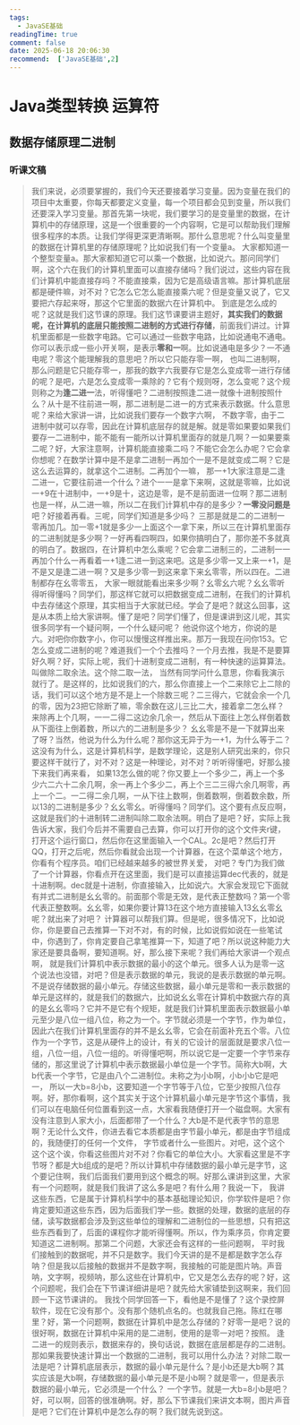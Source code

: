```yaml
---
tags:
  - JavaSE基础
readingTime: true
comment: false
date: 2025-06-18 20:06:30
recommend:  ['JavaSE基础',2]
---
```

# Java类型转换 运算符

## 数据存储原理二进制

### 听课文稿
>我们来说，必须要掌握的，我们今天还要接着学习变量。因为变量在我们的项目中太重要，你每天都要定义变量，每一个项目都会见到变量，所以我们还要深入学习变量。那首先第一块呢，我们要学习的是变量里的数据，在计算机中的存储原理，这是一个很重要的一个内容啊，它是可以帮助我们理解很多程序的本质。让我们学得更深更清晰啊。那什么意思呢？什么叫变量里的数据在计算机里的存储原理呢？比如说我们有一个变量a。
大家都知道一个整型变量a。那大家都知道它可以乘一个数据，比如说六。那问同学们啊，这个六在我们的计算机里面可以直接存储吗？我们说过，这些内容在我们计算机中能直接存吗？不能直接乘，因为它是高级语言嘛。那计算机底层都是硬件嘛，对不对？它怎么它怎么能直接乘六呢？但是变量又说了，它又要把六存起来呀，那这个它里面的数据六在计算机中。
到底是怎么成的呢？这就是我们这节课的原理。我们这节课要讲主题好，**其实我们的数据呢，在计算机的底层只能按照二进制的方式进行存储**，前面我们讲过。计算机里面都是一些数字电路。它可以通过一些数字电路，比如说通电不通电。你可以表示成一些小开关啊，是表示**零和一**啊。比如说通电是多少？一不通电呢？零这个能理解我的意思吧？所以它只能存零一啊，
也叫二进制啊，那么问题是它只能存零一，那我的数字六我要存它是怎么变成零一进行存储的呢？是吧，六是怎么变成零一乘除的？它有个规则呀，怎么变呢？这个规则称之为**逢二进一**法，听得懂吧？二进制按照逢二进一就像十进制按照什么？从十是不往前进一啊，那二进制是二进一的方式来表示数据。什么意思呢？来给大家讲一讲，比如说我们要存一个数字六啊，
不数字零，由于二进制中就可以存零，因此在计算机底层存的就是解。就是零如果要如果我们要存一二进制中，能不能有一能所以计算机里面存的就是几啊？一如果要乘二呢？好，大家注意啊，计算机能直接乘二吗？不能它会怎么办呢？它会拿你想呢？在数学计算中是不是拿二进制一再加个一是不是就变成二啊？它是这么去运算的，就拿这个二进制。二再加个一嘛，
那一+1大家注意是二逢二进一，它要往前进一个什么？进个一一是拿下来啊，这就是零嘛，比如说一+9在十进制中，一+9是十，这边是零，是不是前面进一位啊？那二进制也是一样，从二进一嘛，所以二在我们计算机中存的是多少？**一零没问题是**吧？好接着再看。三呢，同学们知道是多少吗？
三那是就是二的二进制一零再加几。加一零+1就是多少一上面这个一拿下来，所以三在计算机里面存的二进制就是多少啊？一好再看四啊四，如果你搞明白了，那你差不多就真的明白了。数据四，在计算机中怎么乘呢？它会拿二进制三的，二进制一一再加个什么一再看着一+1逢二进一到这来吧。这是多少零一又上来一+1，是不是又是逢二进一啊？又是多少零一到这来拿下来幺零零，所以四在。二进制都存在幺零零五，
大家一眼就能看出来多少啊？幺零幺六呢？幺幺零听得听得懂吗？同学们，那这样它就可以把数据变成二进制，在我们的计算机中去存储这个原理，其实相当于大家就已经。学会了是吧？就这么回事，这是从本质上给大家讲啊。懂了是吧？同学们懂了，但是课讲到这儿呢，其实很多同学有一个疑问啊，一个什么疑问呢？
他说你这个地方，你说的是六。对吧你你数字小，你可以慢慢这样推出来。那万一我现在问你153。它怎么变成二进制的呢？难道我们一个个去推吗？一个月去推，我是不是要算好久啊？好，实际上呢，我们十进制变成二进制，有一种快速的运算算法。叫做除二取余法。这个除二取一法，
当然有同学问什么意思，你看我演示就行了。是这样的，比如说我们的六，那么你直接上一个二来除它上二除的话，我们可以这个地方是不是上一个除数三呢？二三得六，它就会余一个几的零，因为23把它除断了嘛，零余数在这儿三比二大，接着拿二怎么样？来除再上个几啊，一一二得二这边余几余一，然后从下面往上怎么样倒着数从下面往上倒着数，所以六的二进制是多少？
幺幺零是不是一下就算出来了呀？当然，他说为什么为什么呢？那你这无异于为一+1，为什么等于二？这没有为什么，这是计算机科学，是数学理论，这是别人研究出来的，你只要这样干就行了，对不对？这是一种理论，对不对？听听得懂吧，好那么接下来我们再来看，
如果13怎么做的呢？你又要上一个多少二，再上一个多少六二六十二余几啊，余一再上个多少二，再上个三二三得六余几啊零，再上一个二。一二得二余几啊，一从下往上数啊，倒着数啊，倒着数余数，所以13的二进制是多少？幺幺零幺。听得懂吗？同学们。这个要有点反应啊，
这就是我们的十进制转二进制叫除二取余法啊。明白了是吧？好，实际上我告诉大家，我们今后并不需要自己去算，你可以打开你的这个文件夹r键，打开这个运行窗口，然后你在这里面输入一个CAL。2c是吧？然后打开QQ，打开之后呢，然后你看就会出现一个计算器，在这个菜单这个地方，你看有个程序员。咱们已经越来越多的被世界关爱，
对吧？专门为我们做了一个计算器，你看点开在这里面，我们是可以直接运算dec代表的，就是十进制啊。dec就是十进制，你直接输入，比如说六。大家会发现它下面就有并式二进制是幺幺零的。前面那个零是无效，是代表正整数吗？第一个零代表正整数啊。幺幺零，如果你要计算13在这个地方直接输入13幺幺零幺呢？就出来了对吧？
计算器可以帮我们算。但是呢，很多情况下，比如说你，你是要自己去推算一下对不对，有的时候，比如说假如说在一些笔试中，你遇到了，你肯定要自己拿笔推算一下，知道了吧？所以说这种能力大家还是要具备啊，要知道啊。好，那么接下来呢？我们再给大家讲一个观点啊，
就是我们计算机中表示数据的最小的这个单元。很多人认为是零一这个说法也没错，对吧？但是表示数据的单元，我说的是表示数据的单元啊。不是说存储数据的最小单元。存储这些数据，最小单元是零和一表示数据的单元是这样的，就是我们的数据六，比如说幺幺零在计算机中数据六存的真的是幺幺零吗？它并不是它有个规矩，就是我们计算机里面表示数据最小单元至少是八位一组八位，称之为一个。字节就必须是一个字节，作为单位，
因此六在我们计算机里面存的并不是幺幺零，它会在前面补充五个零。八位作为一个字节，这是从硬件上的设计，有关的它设计的层面就是要求八位一组，八位一组，八位一组的。听得懂吧啊，所以说它是一定要一个字节来存储的，那这里说了计算机中表示数据最小单位是一个字节。简称大b啊，大b代表一个字节，它是由八个二进制位。未称之为小b啊，小b小b它是吧一，
所以一大b=8小b，这要知道一个字节等于八位，它至少按照八位存啊。好，那你看啊，这个其实关于这个计算机最小单元是字节这个事情，我们可以在电脑任何位置看到这一点，大家看我随便打开一个磁盘啊。大家有没有注意到人家大小，后面都带了一个什么？大b是不是代表字节的意思啊？无论什么文件，你进去看它本质都是由字节最小单元，都是由字节组成的，我随便打的任何一个文件，
字节或者什么一些图片。对吧，这个这个这个这个诶，你看这些图片对不对？你看它的单位大小。大家看这里是不字节呀？都是大b组成的是吧？所以计算机中存储数据的最小单元是字节，这个要记住啊，我们后面我们要用到这个概念的啊。好那么课讲到这里，大家有一个问题啊，就是我们我讲了这么多是吧？有什么用？我说一下，
我讲这些东西，它是属于计算机科学中的基本基础理论知识，你学软件是吧？你肯定要知道这些东西，因为后面我们学一些。数据的处理，数据的底层的存储，读写数据都会涉及到这些单位的理解和二进制位的一些思想，只有把这些东西看到了，后面的课程你才能听得懂啊。所以，作为乘序员，你肯定要知道这二进制啊。那第二个问题，大家还会有这样的一些问题啊，
平时我们接触到的数据呢，并不只是数字。我们今天讲的是不是都是数字怎么存呐？但是我以后接触的数据并不是数字啊，我接触的可能是图片呐。声音呐，文字啊，视频呐，那么这些在计算机中，它又是怎么去存的呢？好，这个问题呢，我们会在下节课详细讲是吧？就先给大家铺垫到这啊来，我们回顾一下这节课讲的。
我找个同学回答一下，看他是不是懂了？这个录控屏软件，现在它没有那个。没有那个随机点名的。也就我自己拖。陈红在哪里？好，第一个问题啊，数据在计算机中是怎么存储的？好零一是吧？说的很好啊，数据在计算机中采用的是二进制，使用的是零一对吧？按照。
逢二进一的规则表示，数据来存的，换句话说，数据在底层都是存的二进制。那如果我要快速计算出一个数据的二进制，我可以用什么办法？对除二取一法是吧？计算机底层表示，数据的最小单元是什么？是小b还是大b啊？其实应该是大b啊，存储数据的最小单元是不是小b啊？就是零一，但是表示数据的最小单元，它必须是一个什么？
一个字节。就是一大b=8小b是吧？好，可以啊，回答的很准确啊。好，那么下节课我们来讲文本啊，图片声音是吧？它们在计算机中是怎么存的啊？我们就先说到这。
